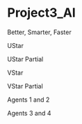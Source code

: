 # Project3_AI
Better, Smarter, Faster

UStar

UStar Partial

VStar

VStar Partial

Agents 1 and 2

Agents 3 and 4
